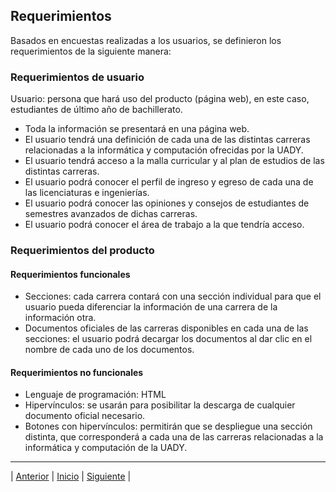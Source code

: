 ## Requerimientos

Basados en encuestas realizadas a los usuarios, se definieron los requerimientos de la siguiente manera:

### Requerimientos de usuario

  Usuario: persona que hará uso del producto (página web), en este caso, estudiantes de último año de bachillerato. 

  - Toda la información se presentará en una página web. 
  - El usuario tendrá una definición de cada una de las distintas carreras relacionadas a la informática y computación ofrecidas por la UADY.
  - El usuario tendrá acceso a la malla curricular y al plan de estudios de las distintas carreras.
  - El usuario podrá conocer el perfil de ingreso y egreso de cada una de las licenciaturas e ingenierías. 
  - El usuario podrá conocer las opiniones y consejos de estudiantes de semestres avanzados de dichas carreras.
  - El usuario podrá conocer el área de trabajo a la que tendría acceso.

### Requerimientos del producto

#### Requerimientos funcionales

  - Secciones: cada carrera contará con una sección individual para que el usuario pueda diferenciar la información de una carrera de la información otra. 
  - Documentos oficiales de las carreras disponibles en cada una de las secciones: el usuario podrá decargar los documentos al dar clic en el nombre de cada uno de los documentos. 

#### Requerimientos no funcionales

  - Lenguaje de programación: HTML
  - Hipervínculos: se usarán para posibilitar la descarga de cualquier documento oficial necesario. 
  - Botones con hipervínculos: permitirán que se despliegue una sección distinta, que corresponderá a cada una de las carreras relacionadas a la informática y computación de la UADY. 

***
| [Anterior](https://github.com/Geovanna-med/Enterate/blob/main/Documentos/Objetivos.md "Anterior") 
| [Inicio](https://github.com/Geovanna-med/Enterate "Inicio") 
| [Siguiente](https://github.com/Geovanna-med/Enterate/blob/main/Documentos/Competencias.md "Siguiente") |
